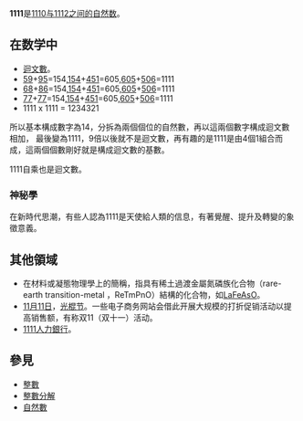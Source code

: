 **1111**是[1110与](https://zh.wikipedia.org/wiki/1110 "wikilink")[1112之间的](https://zh.wikipedia.org/wiki/1112 "wikilink")[自然数](../Page/自然数.md "wikilink")。

## 在数学中

  - [迴文數](https://zh.wikipedia.org/wiki/迴文數 "wikilink")。
  - [59](https://zh.wikipedia.org/wiki/59 "wikilink")+[95](https://zh.wikipedia.org/wiki/95 "wikilink")=154,[154](https://zh.wikipedia.org/wiki/154 "wikilink")+[451](https://zh.wikipedia.org/wiki/451 "wikilink")=605,[605](https://zh.wikipedia.org/wiki/605 "wikilink")+[506](https://zh.wikipedia.org/wiki/506 "wikilink")=1111
  - [68](https://zh.wikipedia.org/wiki/68 "wikilink")+[86](https://zh.wikipedia.org/wiki/86 "wikilink")=154,[154](https://zh.wikipedia.org/wiki/154 "wikilink")+[451](https://zh.wikipedia.org/wiki/451 "wikilink")=605,[605](https://zh.wikipedia.org/wiki/605 "wikilink")+[506](https://zh.wikipedia.org/wiki/506 "wikilink")=1111
  - [77](https://zh.wikipedia.org/wiki/77 "wikilink")+[77](https://zh.wikipedia.org/wiki/77 "wikilink")=154,[154](https://zh.wikipedia.org/wiki/154 "wikilink")+[451](https://zh.wikipedia.org/wiki/451 "wikilink")=605,[605](https://zh.wikipedia.org/wiki/605 "wikilink")+[506](https://zh.wikipedia.org/wiki/506 "wikilink")=1111
  - 1111 x 1111 = 1234321

所以基本構成數字為14，分拆為兩個個位的自然數，再以這兩個數字構成迴文數相加，
最後變為1111，9倍以後就不是迴文數，再有趣的是1111是由4個1組合而成，這兩個個數剛好就是構成迴文數的基數。

1111自乘也是迴文數。

### 神秘學

在新時代思潮，有些人認為1111是天使給人類的信息，有著覺醒、提升及轉變的象徵意義。

## 其他領域

  - 在材料或凝態物理學上的簡稱，指具有稀土過渡金屬氮磷族化合物（rare-earth transition-metal
    ，ReTmPnO）結構的化合物，如[LaFeAsO](https://zh.wikipedia.org/wiki/超導材料 "wikilink")。
  - [11月11日](../Page/11月11日.md "wikilink")，[光棍节](../Page/光棍节.md "wikilink")。一些电子商务网站会借此开展大规模的打折促销活动以提高销售额，有称双11（双十一）活动。
  - [1111人力銀行](../Page/1111人力銀行.md "wikilink")。

## 參見

  - [整數](../Page/整数.md "wikilink")
  - [整數分解](https://zh.wikipedia.org/wiki/整數分解 "wikilink")
  - [自然數](../Page/自然数.md "wikilink")